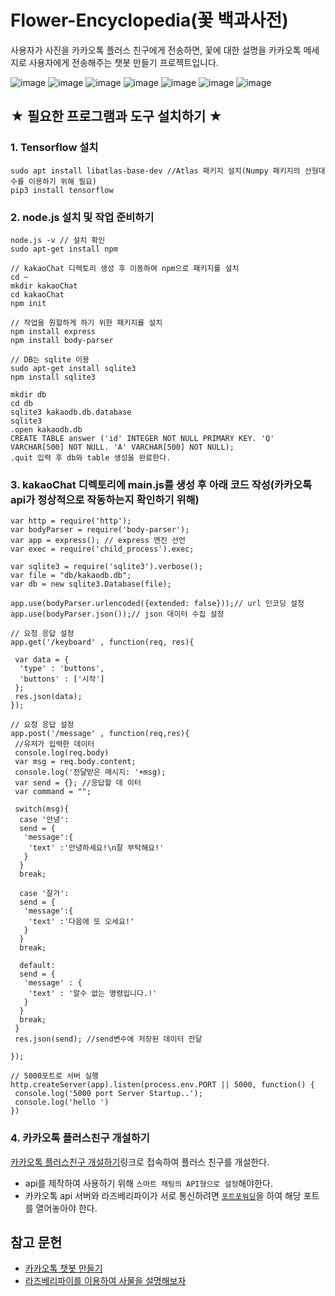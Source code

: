 # Flower-Encyclopedia(꽃 백과사전)
사용자가 사진을 카카오톡 플러스 친구에게 전송하면, 꽃에 대한 설명을 카카오톡 메세지로 사용자에게 전송해주는 챗봇 만들기 프로젝트입니다.

![image](https://user-images.githubusercontent.com/43947747/46928029-73f43200-d073-11e8-8c26-8577c0ede4b9.png)
![image](https://user-images.githubusercontent.com/43947747/46928033-7f475d80-d073-11e8-9a72-d926d8d8f418.png)
![image](https://user-images.githubusercontent.com/43947747/46928044-879f9880-d073-11e8-89c7-157b29cbec5a.png)
![image](https://user-images.githubusercontent.com/43947747/46928054-91c19700-d073-11e8-925a-99b14316f5ae.png)
![image](https://user-images.githubusercontent.com/43947747/46928110-e06f3100-d073-11e8-87d9-8993d130247a.png)
![image](https://user-images.githubusercontent.com/43947747/46928129-ef55e380-d073-11e8-96de-fbb3a8dface5.png)
![image](https://user-images.githubusercontent.com/43947747/46928157-1c09fb00-d074-11e8-926b-3af5b8245b80.png)

## ★ 필요한 프로그램과 도구 설치하기 ★
### 1. Tensorflow 설치
 ```sudo apt-get install python3-pip //기본적으로 Raspbian OS에 설치되지만 혹시 모르니 해 볼 것!(python3.x 용)
sudo apt install libatlas-base-dev //Atlas 패키지 설치(Numpy 패키지의 선형대수를 이용하기 위해 필요)
pip3 install tensorflow
```

### 2. node.js 설치 및 작업 준비하기
```sudo apt-get install nodejs
node.js -v // 설치 확인
sudo apt-get install npm

// kakaoChat 디렉토리 생성 후 이동하여 npm으로 패키지를 설치
cd ~
mkdir kakaoChat
cd kakaoChat
npm init

// 작업을 원할하게 하기 위한 패키지를 설치
npm install express
npm install body-parser

// DB는 sqlite 이용
sudo apt-get install sqlite3
npm install sqlite3

mkdir db
cd db
sqlite3 kakaodb.db.database
sqlite3
.open kakaodb.db
CREATE TABLE answer ('id' INTEGER NOT NULL PRIMARY KEY. 'Q' VARCHAR[500] NOT NULL. 'A' VARCHAR[500] NOT NULL);
.quit 입력 후 db와 table 생성을 완료한다.
```

### 3. kakaoChat 디렉토리에 main.js를 생성 후 아래 코드 작성(카카오톡 api가 정상적으로 작동하는지 확인하기 위해)
```var express = require('express');
var http = require('http');
var bodyParser = require('body-parser');
var app = express(); // express 엔진 선언
var exec = require('child_process').exec;

var sqlite3 = require('sqlite3').verbose();
var file = "db/kakaodb.db";
var db = new sqlite3.Database(file);

app.use(bodyParser.urlencoded({extended: false}));// url 인코딩 설정
app.use(bodyParser.json());// json 데이터 수집 설정

// 요청 응답 설정
app.get('/keyboard' , function(req, res){

 var data = {
  'type' : 'buttons',
  'buttons' : ['시작']
 };
 res.json(data);
});

// 요청 응답 설정
app.post('/message' , function(req,res){
 //유저가 입력한 데이터
 console.log(req.body)
 var msg = req.body.content;
 console.log('전달받은 메시지: '+msg);
 var send = {}; //응답할 데 이터
 var command = "";

 switch(msg){
  case '안녕':
  send = {
   'message':{
    'text' :'안녕하세요!\n잘 부탁해요!'
   }
  }
  break;

  case '잘가':
  send = {
   'message':{
    'text' :'다음에 또 오세요!'
   }
  }
  break;

  default:
  send = {
   'message' : {
    'text' : '알수 없는 명령입니다.!'
   }
  }
  break;
 }
 res.json(send); //send변수에 저장된 데이터 전달

});

// 5000포트로 서버 실행
http.createServer(app).listen(process.env.PORT || 5000, function() {
 console.log('5000 port Server Startup..');
 console.log('hello ')
})
```

### 4. 카카오톡 플러스친구 개설하기
[카카오톡 플러스친구 개설하기](https://center-pf.kakao.com/)링크로 접속하여 플러스 친구를 개설한다.
- api를 제작하여 사용하기 위해 `스마트 채팅의 API형으로 설정`해야한다.
- 카카오톡 api 서버와 라즈베리파이가 서로 통신하려면 [`포트포워딩`](https://blog.naver.com/roboholic84/221052591741)을 하여 해당 포트를 열어놓아야 한다.

## 참고 문헌
- [카카오톡 챗봇 만들기](https://blog.naver.com/roboholic84/221361971666)
- [라즈베리파이를 이용하여 사물을 설명해보자](https://blog.naver.com/zeta0807/221300685644)
